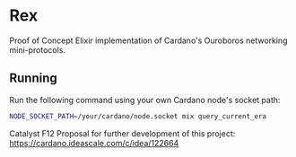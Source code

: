 # Rex

Proof of Concept Elixir implementation of Cardano's Ouroboros networking mini-protocols.

## Running

Run the following command using your own Cardano node's socket path:

```bash
NODE_SOCKET_PATH=/your/cardano/node.socket mix query_current_era
```

Catalyst F12 Proposal for further development of this project:
https://cardano.ideascale.com/c/idea/122664
